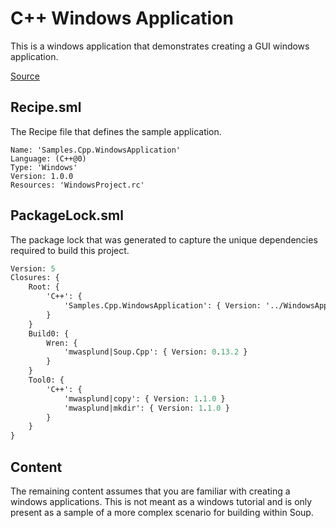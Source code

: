 # C++ Windows Application
This is a windows application that demonstrates creating a GUI windows application.

[Source](https://github.com/SoupBuild/Soup/tree/main/Samples/Cpp/WindowsApplication)

## Recipe.sml
The Recipe file that defines the sample application.
```
Name: 'Samples.Cpp.WindowsApplication'
Language: (C++@0)
Type: 'Windows'
Version: 1.0.0
Resources: 'WindowsProject.rc'
```

## PackageLock.sml
The package lock that was generated to capture the unique dependencies required to build this project.
```sml
Version: 5
Closures: {
	Root: {
		'C++': {
			'Samples.Cpp.WindowsApplication': { Version: '../WindowsApplication', Build: 'Build0', Tool: 'Tool0' }
		}
	}
	Build0: {
		Wren: {
			'mwasplund|Soup.Cpp': { Version: 0.13.2 }
		}
	}
	Tool0: {
		'C++': {
			'mwasplund|copy': { Version: 1.1.0 }
			'mwasplund|mkdir': { Version: 1.1.0 }
		}
	}
}
```

## Content
The remaining content assumes that you are familiar with creating a windows applications. This is not meant as a windows tutorial and is only present as a sample of a more complex scenario for building within Soup.